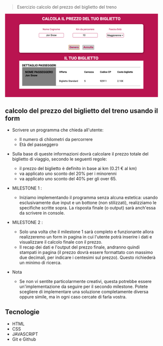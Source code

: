 > Esercizio calcolo del prezzo del biglietto del treno

![preview](./.github/preview.png)

## calcolo del prezzo del biglietto del treno usando il form

- Scrivere un programma che chieda all'utente:

  - Il numero di chilometri da percorrere
  - Età del passeggero

- Sulla base di queste informazioni dovrà calcolare il prezzo totale del biglietto di viaggio, secondo le seguenti regole:

  - il prezzo del biglietto è definito in base ai km (0.21 € al km)
  - va applicato uno sconto del 20% per i minorenni
  - va applicato uno sconto del 40% per gli over 65.

- MILESTONE 1 :

  - Iniziamo implementando il programma senza alcuna estetica: usando esclusivamente due input e un bottone (non stilizzati), realizziamo le specifiche scritte sopra. La risposta finale (o output) sarà anch'essa da scrivere in console.

- MILESTONE 2 :

  - Solo una volta che il milestone 1 sarà completo e funzionante allora realizzeremo un form in pagina in cui l'utente potrà inserire i dati e visualizzare il calcolo finale con il prezzo.
  - Il recap dei dati e l'output del prezzo finale, andranno quindi stampati in pagina (il prezzo dovrà essere formattato con massimo due decimali, per indicare i centesimi sul prezzo). Questo richiederà un minimo di ricerca.

- Nota
  - Se non vi sentite particolarmente creativi, questa potrebbe essere un'implementazione da seguire per il secondo milestone. Potete scegliere di implementare una soluzione completamente diversa oppure simile, ma in ogni caso cercate di farla vostra.

## Tecnologie

- HTML
- CSS
- JAVASCRIPT
- Git e Github
